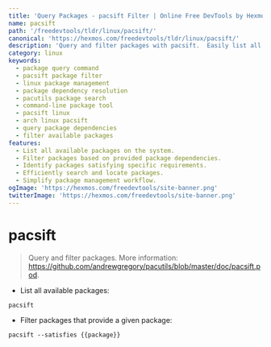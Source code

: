 ```yaml
---
title: 'Query Packages - pacsift Filter | Online Free DevTools by Hexmos'
name: pacsift
path: '/freedevtools/tldr/linux/pacsift/'
canonical: 'https://hexmos.com/freedevtools/tldr/linux/pacsift/'
description: 'Query and filter packages with pacsift.  Easily list all available packages or find packages satisfying specific dependencies. Free online tool, no registration required.'
category: linux
keywords:
  - package query command
  - pacsift package filter
  - linux package management
  - package dependency resolution
  - pacutils package search
  - command-line package tool
  - pacsift linux
  - arch linux pacsift
  - query package dependencies
  - filter available packages
features:
  - List all available packages on the system.
  - Filter packages based on provided package dependencies.
  - Identify packages satisfying specific requirements.
  - Efficiently search and locate packages.
  - Simplify package management workflow.
ogImage: 'https://hexmos.com/freedevtools/site-banner.png'
twitterImage: 'https://hexmos.com/freedevtools/site-banner.png'
---
```


# pacsift

> Query and filter packages.
> More information: <https://github.com/andrewgregory/pacutils/blob/master/doc/pacsift.pod>.

- List all available packages:

`pacsift`

- Filter packages that provide a given package:

`pacsift --satisfies {{package}}`
